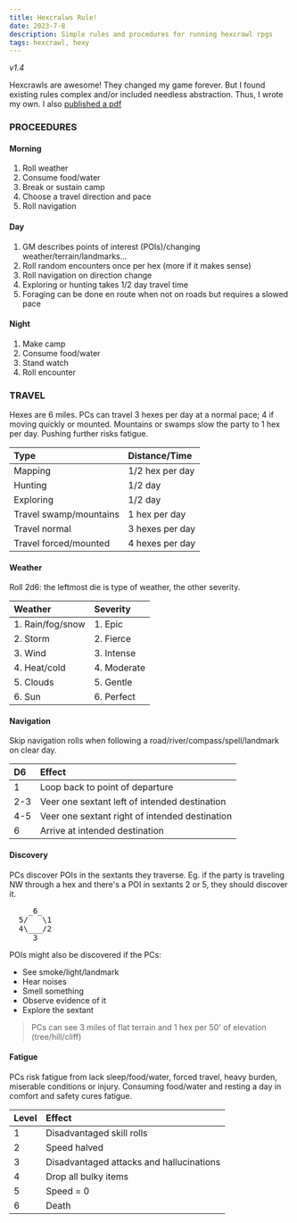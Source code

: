 ```yaml
---
title: Hexcralws Rule!
date: 2023-7-8
description: Simple rules and procedures for running hexcrawl rpgs
tags: hexcrawl, hexy
---
```

_v1.4_

Hexcrawls are awesome! They changed my game forever. But I found existing rules complex and/or included needless abstraction. Thus, I wrote my own. I also [published a pdf](https://casadeocio.itch.io/hexcrawls-rule)

### PROCEEDURES

#### Morning

1. Roll weather
1. Consume food/water
1. Break or sustain camp
1. Choose a travel direction and pace
1. Roll navigation

#### Day

1. GM describes points of interest (POIs)/changing weather/terrain/landmarks...
1. Roll random encounters once per hex (more if it makes sense)
1. Roll navigation on direction change
1. Exploring or hunting takes 1/2 day travel time
1. Foraging can be done en route when not on roads but requires a slowed pace

#### Night

1. Make camp
1. Consume food/water
1. Stand watch
1. Roll encounter


### TRAVEL

Hexes are 6 miles. PCs can travel 3 hexes per day at a normal pace; 4 if moving quickly or mounted. Mountains or swamps slow the party to 1 hex per day. Pushing further risks fatigue.

| Type                    | Distance/Time   |
| :----                   |:---             |
| Mapping                 | 1/2 hex per day |
| Hunting                 | 1/2 day         |
| Exploring               | 1/2 day         |
| Travel swamp/mountains  | 1 hex per day   |
| Travel normal           | 3 hexes per day |
| Travel forced/mounted   | 4 hexes per day |

<break>

#### Weather

Roll 2d6: the leftmost die is type of weather, the other severity.

| Weather              | Severity  |
| :----                |:---       |
| 1. Rain/fog/snow     | 1. Epic   |
| 2. Storm             | 2. Fierce |
| 3. Wind              | 3. Intense  |
| 4. Heat/cold         | 4. Moderate|
| 5. Clouds            | 5. Gentle  |
| 6. Sun               | 6. Perfect |


#### Navigation

Skip navigation rolls when following a road/river/compass/spell/landmark on clear day.

| D6    | Effect|
| :---- |:---   |
| 1     | Loop back to point of departure           |
| 2-3   | Veer one sextant left of intended destination |
| 4-5   | Veer one sextant right of intended destination|
| 6     | Arrive at intended destination            |


#### Discovery

PCs discover POIs in the sextants they traverse. Eg. if the party is traveling NW through a hex and there's a POI in sextants 2 or 5, they should discover it.

<pre>
    _6_
  5/   \1
  4\___/2
     3
</pre>

POIs might also be discovered if the PCs:

- See smoke/light/landmark
- Hear noises
- Smell something
- Observe evidence of it
- Explore the sextant

> PCs can see 3 miles of flat terrain and 1 hex per 50' of elevation (tree/hill/cliff)

#### Fatigue

PCs risk fatigue from lack sleep/food/water, forced travel, heavy burden, miserable conditions or injury. Consuming food/water and resting a day in comfort and safety cures fatigue.

| Level | Effect                    |
| :---- |:---                       |
| 1     | Disadvantaged skill rolls |
| 2     | Speed halved              |
| 3     | Disadvantaged attacks and hallucinations    |
| 4     | Drop all bulky items      |
| 5     | Speed = 0                 |
| 6     | Death                     |
